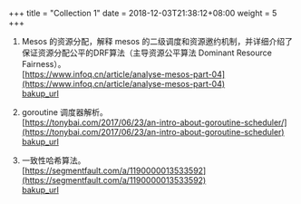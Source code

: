 +++
title = "Collection 1"
date =  2018-12-03T21:38:12+08:00
weight = 5
+++

1. Mesos 的资源分配，解释 mesos 的二级调度和资源邀约机制，并详细介绍了保证资源分配公平的DRF算法（主导资源公平算法 Dominant Resource Fairness）。    
   [https://www.infoq.cn/article/analyse-mesos-part-04](https://www.infoq.cn/article/analyse-mesos-part-04)    
   [bakup_url](https://www.evernote.com/shard/s499/sh/95931a50-240d-4cc7-b36f-2772ea2768c3/be811e866f8889c89ce3a3d6068eefd1)

2. goroutine 调度器解析。    
   [https://tonybai.com/2017/06/23/an-intro-about-goroutine-scheduler/](https://tonybai.com/2017/06/23/an-intro-about-goroutine-scheduler)    
   [bakup_url](https://www.evernote.com/shard/s499/u/0/sh/f27c1cd8-734b-486e-9f7d-7f988b8649eb/7034f2a84388c053628ba819ae0a5ce2)    

3. 一致性哈希算法。    
[https://segmentfault.com/a/1190000013533592](https://segmentfault.com/a/1190000013533592)    
   [bakup_url](https://www.evernote.com/shard/s499/u/0/sh/ccdca073-3bb3-4179-ae17-413504c76ca6/64b64e5eefbddccbeb367037e36fa7e1)